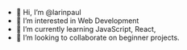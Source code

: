 - 👋 Hi, I’m @larinpaul
- 👀 I’m interested in Web Development
- 🌱 I’m currently learning JavaScript, React,
- 💞️ I’m looking to collaborate on beginner projects.
<!-- - 📫 How to reach me  -->

<!---
larinpaul/larinpaul is a ✨ special ✨ repository because its `README.md` (this file) appears on your GitHub profile.
You can click the Preview link to take a look at your changes.
--->
